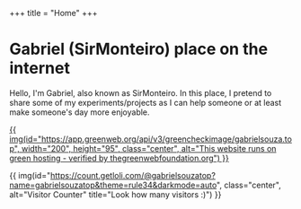 +++
title = "Home"
+++

# Gabriel (SirMonteiro) place on the internet

Hello, I'm Gabriel, also known as SirMonteiro. In this place, I pretend to share some of my experiments/projects as I can help someone or at least make someone's day more enjoyable.

[{{ img(id="https://app.greenweb.org/api/v3/greencheckimage/gabrielsouza.top", width="200", height="95", class="center", alt="This website runs on green hosting - verified by thegreenwebfoundation.org") }}](https://www.thegreenwebfoundation.org/green-web-check/?url=gabrielsouza.top)

{{ img(id="https://count.getloli.com/@gabrielsouzatop?name=gabrielsouzatop&theme=rule34&darkmode=auto", class="center", alt="Visitor Counter" title="Look how many visitors :)") }}
